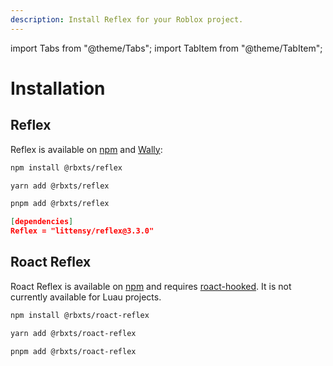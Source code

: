 ```yaml
---
description: Install Reflex for your Roblox project.
---
```


import Tabs from "@theme/Tabs";
import TabItem from "@theme/TabItem";

# Installation

## Reflex

Reflex is available on [npm](https://www.npmjs.com/package/@rbxts/reflex) and [Wally](https://wally.run/package/littensy/reflex):

<Tabs>
<TabItem value="npm" default>

```bash title="Terminal"
npm install @rbxts/reflex
```

</TabItem>
<TabItem value="Yarn">

```bash title="Terminal"
yarn add @rbxts/reflex
```

</TabItem>
<TabItem value="pnpm">

```bash title="Terminal"
pnpm add @rbxts/reflex
```

</TabItem>
<TabItem value="Wally">

```json title="wally.toml"
[dependencies]
Reflex = "littensy/reflex@3.3.0"
```

</TabItem>
</Tabs>

## Roact Reflex

Roact Reflex is available on [npm](https://www.npmjs.com/package/@rbxts/roact-reflex) and requires [roact-hooked](https://www.npmjs.com/package/@rbxts/roact-hooked). It is not currently available for Luau projects.

<Tabs>
<TabItem value="npm" default>

```bash title="Terminal"
npm install @rbxts/roact-reflex
```

</TabItem>
<TabItem value="Yarn">

```bash title="Terminal"
yarn add @rbxts/roact-reflex
```

</TabItem>
<TabItem value="pnpm">

```bash title="Terminal"
pnpm add @rbxts/roact-reflex
```

</TabItem>
</Tabs>
